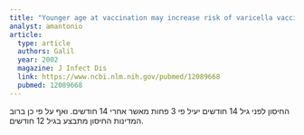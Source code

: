 ```yaml
---
title: "Younger age at vaccination may increase risk of varicella vaccine failure"
analyst: amantonio
article:
  type: article
  authors: Galil
  year: 2002
  magazine: J Infect Dis
  link: https://www.ncbi.nlm.nih.gov/pubmed/12089668
  pubmed: 12089668
---
```


החיסון לפני גיל 14 חודשים יעיל פי 3 פחות מאשר אחרי 14 חודשים. ואף על פי כן ברוב המדינות החיסון מתבצע בגיל 12 חודשים.
